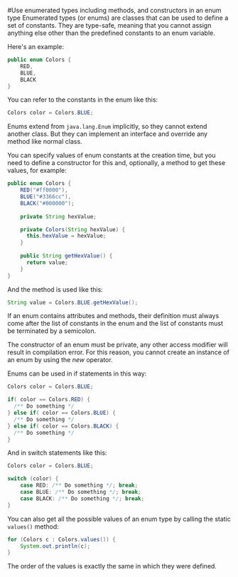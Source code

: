 #Use enumerated types including methods, and constructors in an enum type
Enumerated types (or enums) are classes that can be used to define a set of constants. They are type-safe, meaning that you cannot assign anything else other than the predefined constants to an enum variable.

Here's an example:
````java
public enum Colors {
    RED,
    BLUE,
    BLACK
}
````
You can refer to the constants in the enum like this:
````java
Colors color = Colors.BLUE;
````
Enums extend from `java.lang.Enum` implicitly, so they cannot extend another class. But they can implement an interface and override any method like normal class.

You can specify values of enum constants at the creation time, but you need to define a constructor for this and, optionally, a method to get these values, for example:
````java
public enum Colors {
    RED("#ff0000"),
    BLUE("#3366cc"),
    BLACK("#000000");
    
    private String hexValue;

    private Colors(String hexValue) {
      this.hexValue = hexValue;
    }
    
    public String getHexValue() {
      return value;
    }
}
````
And the method is used like this:
````java
String value = Colors.BLUE.getHexValue();
````
If an enum contains attributes and methods, their definition  must always come after the list of constants in the enum and the list of constants must be terminated by a semicolon.

The constructor of an enum must be private, any other access modifier will result in compilation error. For this reason, you cannot create an instance of an enum by using the *new* operator.

Enums can be used in if statements in this way:
````java
Colors color = Colors.BLUE;

if( color == Colors.RED) {
  /** Do something */
} else if( color == Colors.BLUE) {
  /** Do something */
} else if( color == Colors.BLACK) {
  /** Do something */
}
````
And in switch statements like this:
````java
Colors color = Colors.BLUE;

switch (color) {
    case RED: /** Do something */; break;
    case BLUE: /** Do something */; break;
    case BLACK: /** Do something */; break;
}
````
You can also get all the possible values of an enum type by calling the static `values()` method:
````java
for (Colors c : Colors.values()) {
    System.out.println(c);
}
````
The order of the values is exactly the same in which they were defined.
